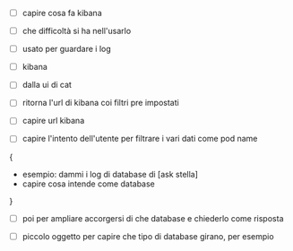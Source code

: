 - [ ] capire cosa fa kibana
- [ ] che difficoltà si ha nell'usarlo
- [ ] usato per guardare i log

- [ ] kibana

- [ ] dalla ui di cat
- [ ] ritorna l'url di kibana coi filtri pre impostati

- [ ] capire url kibana
- [ ] capire l'intento dell'utente per filtrare i vari dati come pod name

{
- esempio: dammi i log di database di [ask stella]
- capire cosa intende come database

}

- [ ] poi per ampliare accorgersi di che database e chiederlo come risposta

- [ ] piccolo oggetto per capire che tipo di database girano, per esempio